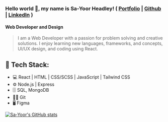 ### Hello world 👋, my name is Sa-Yoor Headley! ( [Portfolio](https://sa-yoorheadley.github.io/portfolio/) | [Github](https://github.com/Sa-YoorHeadley) | [LinkedIn](https://www.linkedin.com/in/sa-yoor-headley/) )
#### Web Developer and Design

> I am a Web Developer with a passion for problem solving and creative solutions. I enjoy learning new languages, frameworks, and concepts, UI/UX design, and coding using React.

## 🧰 Tech Stack: 
- 💻 React | HTML | CSS/SCSS | JavaScript | Tailwind CSS 
- ⚙ Node.js | Express
- 🗄 SQL, MongoDB
- 👨‍💻 Git
- 🖥 Figma

[![Sa-Yoor's GitHub stats](https://github-readme-stats.vercel.app/api?username=Sa-YoorHeadley&theme=radical)](https://github.com/Sa-YoorHeadley/github-readme-stats)
